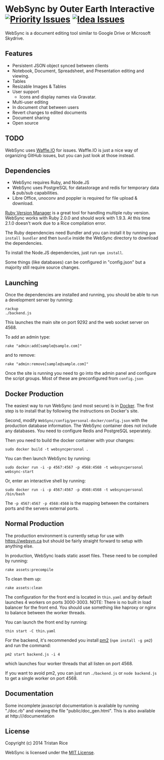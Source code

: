 WebSync by Outer Earth Interactive [![Priority Issues](https://badge.waffle.io/d4l3k/WebSync.png?label=ready&title=Issues)](https://waffle.io/d4l3k/WebSync)  [![Idea Issues](https://badge.waffle.io/d4l3k/WebSync.png?label=Low%20Priority&title=Ideas)](https://waffle.io/d4l3k/WebSync) 
============
WebSync is a document editing tool similar to Google Drive or Microsoft Skydrive.

Features
----
* Persistent JSON object synced between clients
* Notebook, Document, Spreadsheet, and Presentation editing and viewing.
* Tables
* Resizable Images & Tables
* User support
    - Icons and display names via Gravatar.
* Multi-user editing
* In document chat between users
* Revert changes to edited documents
* Document sharing
* Open source

TODO
----
WebSync uses [Waffle.IO](https://waffle.io/d4l3k/WebSync) for issues. Waffle.IO is just a nice way of organizing GitHub issues, but you can just look at those instead.

Dependencies
----
* WebSync requires Ruby, and Node.JS
* WebSync uses PostgreSQL for datastorage and redis for temporary data & pub/sub capabilities.
* Libre Office, unoconv and poppler is required for file upload & download.

[Ruby Version Manager](https://rvm.io/) is a great tool for handling multiple ruby version. WebSync works with Ruby 2.0.0 and should work with 1.9.3. At this time 2.1.0 doesn't work due to a Rice compilation error.

The Ruby dependencies need Bundler and you can install it by running `gem install bundler` and then `bundle` inside the WebSync directory to download the dependencies.

To install the Node.JS dependencies, just run `npm install`.

Some things (like databases) can be configured in "config.json" but a majority still require source changes.

Launching
----
Once the dependencies are installed and running, you should be able to run a development server by running:
```
rackup
./backend.js
```

This launches the main site on port 9292 and the web socket server on 4568.

To add an admin type:
```
rake "admin:add[sample@sample.com]"
```
and to remove:
```
rake "admin:remove[sample@sample.com]"
```

Once the site is running you need to go into the admin panel and configure the script groups. Most of these are preconfigured from `config.json`

Docker Production
----
The easiest way to run WebSync (and most secure) is in [Docker](http://www.docker.io/). The first step is to install that by following the instructions on Docker's site.

Second, modify `WebSync/config/personal-docker/config.json` with the production database information. The WebSync container does not include any databases. You need to configure Redis and PostgreSQL seperately.

Then you need to build the docker container with your changes:
```
sudo docker build -t websyncpersonal .
```
You can then launch WebSync by running:
```
sudo docker run -i -p 4567:4567 -p 4568:4568 -t websyncpersonal websync-start
```
Or, enter an interactive shell by running:
```
sudo docker run -i -p 4567:4567 -p 4568:4568 -t websyncpersonal /bin/bash
```

The `-p 4567:4567 -p 4568:4568` is the mapping between the containers ports and the servers external ports.

Normal Production
----

The production environment is currently setup for use with https://websyn.ca but should be fairly straight forward to setup with anything else.

In production, WebSync loads static asset files. These need to be compiled by running:
```
rake assets:precompile
```
To clean them up:
```
rake assets:clean
```

The configuration for the front end is located in `thin.yaml` and by default launches 4 workers on ports 3000-3003. NOTE: There is no built in load balancer for the front end. You should use something like haproxy or nginx to balance between the worker threads.

You can launch the front end by running:
```
thin start -C thin.yaml
```

For the backend, it's recommended you install [pm2](https://github.com/Unitech/pm2) (`npm install -g pm2`) and run the command:
```
pm2 start backend.js -i 4
```
which launches four worker threads that all listen on port 4568.

If you want to avoid pm2, you can just run `./backend.js` or `node backend.js` to get a single worker on port 4568.


Documentation
----

Some incomplete javascript documentation is available by running "./doc.rb" and viewing the file "public/doc_gen.html". This is also available at http://<WebSync URL>/documentation


License
----
Copyright (c) 2014 Tristan Rice

WebSync is licensed under the [MIT License](http://opensource.org/licenses/MIT).
